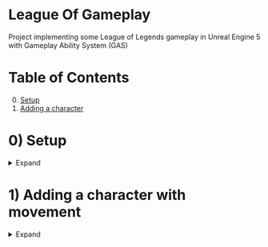 # League Of Gameplay
Project implementing some League of Legends gameplay in Unreal Engine 5 with Gameplay Ability System (GAS)


# Table of Contents

0. [Setup](#0-setup)
1. [Adding a character](#1-adding-a-character-with-movement)


# 0) Setup

<details>

<summary>Expand</summary>

The project is setup based on an empty project with starter content. In preparation for the next steps, the cursor and mannequins from the Top Down starter project have also been imported. A `L_RiftPrototype` has been created as a workspace and set as the default editor map.

</details>

# 1) Adding a character with movement

<details>

<summary>Expand</summary>

## 1.1) Spawn a character

To start working on gameplay, I first need a character. 

I began by creating a C++ class that will serve as the base class of our characters `LgpCharacter`.

> The prefix `Lgp` stands for "League of Gameplay".`

At this stage, this class includes a very basic setup:
- A camera and a spring arm component configured for a simple top-down view.
- Basic configuration of the movement component.
- Capsule component setup to overlap the mesh that will be used.

From this class, I created the Blueprint counterpart: `BP_LgpCharacter`. At that point, I simply configured `SKM_Manny` as the mesh and set the animation mode to use `ABP_Manny_C`.

To spawn the character in the world, we need a game mode. So, I created `LgpGameMode` and its Blueprint counterpart `BP_LgpGameMode`, where I set `BP_LgpCharacter` as default pawn class.

## 1.2) Adding movement

To make the character move, I need to set up some inputs. 

First, I created an input action `IA_MoveTo`, and then a mapping `IMC_Default`, where the input action is mapped to the right mouse button.

To handle movement, a player controller is needed `LgpPlayerController`. Most of the logic is done inside `SetupInputComponent` methode, where the previous input action is bound to callback methods:

- `OnMoveToStarted`
- `OnMoveToTriggered`
- `OnMoveToReleased`

These methods handle the navigation and spawn the cursor FX.

To wrap up this section, the last step is to assign the custom controller in the game mode.

</details>